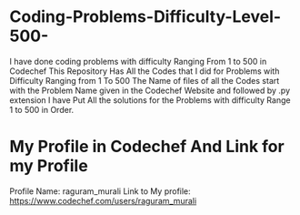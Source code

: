 # Coding-Problems-Difficulty-Level-500-

I have done coding problems with difficulty Ranging From 1 to 500 in Codechef 
This Repository Has All the Codes that I did for Problems with Difficulty Ranging from 1 To 500 
The Name of files of all the Codes start with the Problem Name given in the Codechef Website and followed by .py extension
I have Put All the solutions for the Problems with difficulty Range 1 to 500 in Order.

# My Profile in Codechef And Link for my Profile
Profile Name: raguram_murali
Link to My profile: https://www.codechef.com/users/raguram_murali

